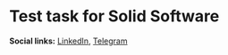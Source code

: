 # Test task for Solid Software
**Social links:** [LinkedIn](https://www.linkedin.com/in/sashakryzh/), [Telegram](https://t.me/SashaKryzh)